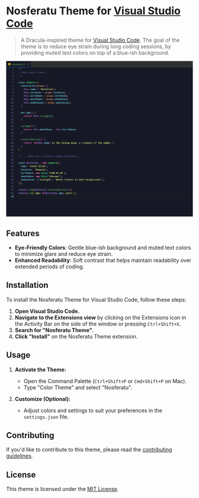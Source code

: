 # Nosferatu Theme for [Visual Studio Code](http://code.visualstudio.com)

> A Dracula-inspired theme for [Visual Studio Code](http://code.visualstudio.com). The goal of the theme is to reduce eye strain during long coding sessions, by providing muted text colors on top of a blue-ish background.

![Screenshot](nosferatu-preview.png)


## Features

- **Eye-Friendly Colors**: Gentle blue-ish background and muted text colors to minimize glare and reduce eye strain.
- **Enhanced Readability**: Soft contrast that helps maintain readability over extended periods of coding.

## Installation

To install the Nosferatu Theme for Visual Studio Code, follow these steps:

1. **Open Visual Studio Code.**
2. **Navigate to the Extensions view** by clicking on the Extensions icon in the Activity Bar on the side of the window or pressing `Ctrl+Shift+X`.
3. **Search for "Nosferatu Theme".**
4. **Click "Install"** on the Nosferatu Theme extension.

## Usage

1. **Activate the Theme:**
   - Open the Command Palette (`Ctrl+Shift+P` or `Cmd+Shift+P` on Mac).
   - Type "Color Theme" and select "Nosferatu".

2. **Customize (Optional):**
   - Adjust colors and settings to suit your preferences in the `settings.json` file.

## Contributing

If you'd like to contribute to this theme, please read the [contributing guidelines](./.github/CONTRIBUTING.md).

## License

This theme is licensed under the [MIT License](./LICENSE).
